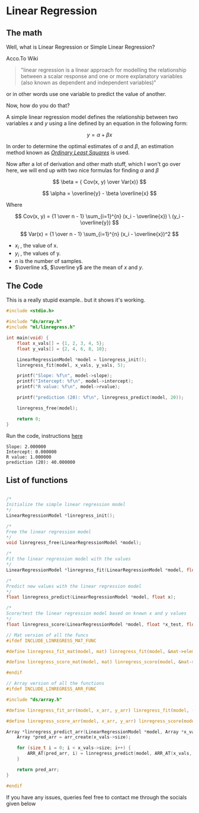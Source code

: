 # Linear Regression

## The math

Well, what is Linear Regression or Simple Linear Regression?

Acco.To Wiki

> "linear regression is a linear approach for modelling the relationship between a scalar response and one or more explanatory variables (also known as dependent and independent variables)"

or in other words use one variable to predict the value of another.

Now, how do you do that?

A simple linear regression model defines the relationship between two variables $x$ and $y$
using a line defined by an equation in the following form:

$$
y = \alpha + \beta x
$$

In order to determine the optimal estimates of $\alpha$ and $\beta$, an estimation method known
as [_Ordinary Least Squares_](https://en.wikipedia.org/wiki/Ordinary_least_squares#Simple_linear_regression_model) is used.

Now after a lot of derivation and other math stuff, which I won't go over here, we will end up
with two nice formulas for finding $\alpha$ and $\beta$

$$
\beta = { Cov(x, y) \over Var(x)}
$$

$$
\alpha = \overline{y} - \beta \overline{x}
$$

Where

$$
Cov(x, y) = {1 \over n - 1} \sum_{i=1}^{n} (x_i - \overline{x}) \ (y_i - \overline{y})
$$

$$
Var(x) = {1 \over n - 1} \sum_{i=1}^{n} (x_i - \overline{x})^2
$$

- $x_i$ , the value of x.
- $y_i$ , the values of y.
- $n$ is the number of samples.
- $\overline x$, $\overline y$ are the mean of $x$ and $y$.

## The Code

This is a really stupid example.. but it shows it's working.

```c
#include <stdio.h>

#include "ds/array.h"
#include "ml/linregress.h"

int main(void) {
    float x_vals[] = {1, 2, 3, 4, 5};
    float y_vals[] = {2, 4, 6, 8, 10};

    LinearRegressionModel *model = linregress_init();
    linregress_fit(model, x_vals, y_vals, 5);

    printf("Slope: %f\n", model->slope);
    printf("Intercept: %f\n", model->intercept);
    printf("R value: %f\n", model->rvalue);

    printf("prediction (20): %f\n", linregress_predict(model, 20));

    linregress_free(model);

    return 0;
}
```

Run the code, instructions [here](https://adwaith-rajesh.github.io/LinearML/#testing-the-install)

```console
Slope: 2.000000
Intercept: 0.000000
R value: 1.000000
prediction (20): 40.000000
```

## List of functions

```c

/*
Initialize the simple linear regression model
*/
LinearRegressionModel *linregress_init();

/*
Free the linear regression model
*/
void linregress_free(LinearRegressionModel *model);

/*
Fit the linear regression model with the values
*/
LinearRegressionModel *linregress_fit(LinearRegressionModel *model, float *x, float *y, size_t len);

/*
Predict new values with the linear regression model
*/
float linregress_predict(LinearRegressionModel *model, float x);

/*
Score/test the linear regression model based on known x and y values
*/
float linregress_score(LinearRegressionModel *model, float *x_test, float *y_test, size_t len);

// Mat version of all the funcs
#ifdef INCLUDE_LINREGRESS_MAT_FUNC

#define linregress_fit_mat(model, mat) linregress_fit(model, &mat->elems[0], &mat->elems[mat->rows], mat->rows)

#define linregress_score_mat(model, mat) linregress_score(model, &mat->elems[0], &mat->elems[mat->rows], mat->rows)

#endif

// Array version of all the functions
#ifdef INCLUDE_LINREGRESS_ARR_FUNC

#include "ds/array.h"

#define linregress_fit_arr(model, x_arr, y_arr) linregress_fit(model, (x_arr)->arr, (y_arr)->arr, (x_arr)->size);

#define linregress_score_arr(model, x_arr, y_arr) linregress_score(model, (x_arr)->arr, (y_arr)->arr, (x_arr)->size);

Array *linregress_predict_arr(LinearRegressionModel *model, Array *x_vals) {
    Array *pred_arr = arr_create(x_vals->size);

    for (size_t i = 0; i < x_vals->size; i++) {
        ARR_AT(pred_arr, i) = linregress_predict(model, ARR_AT(x_vals, i));
    }

    return pred_arr;
}

#endif
```

If you have any issues, queries feel free to contact me through the socials given below
